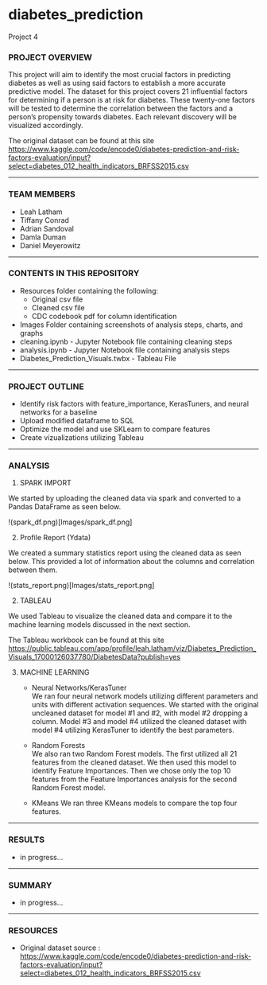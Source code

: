 # diabetes_prediction
Project 4

### PROJECT OVERVIEW

This project will aim to identify the most crucial factors in predicting diabetes as well as using said factors to establish a more accurate predictive model. The dataset for this project covers 21 influential factors for determining if a person is at risk for diabetes. These twenty-one factors will be tested to determine the correlation between the factors and a person’s propensity towards diabetes.  Each relevant discovery will be visualized accordingly.

The original dataset can be found at this site https://www.kaggle.com/code/encode0/diabetes-prediction-and-risk-factors-evaluation/input?select=diabetes_012_health_indicators_BRFSS2015.csv

____________________________________________________________________________________________

### TEAM MEMBERS

* Leah Latham
* Tiffany Conrad
* Adrian Sandoval
* Damla Duman
* Daniel Meyerowitz

____________________________________________________________________________________________

### CONTENTS IN THIS REPOSITORY

* Resources folder containing the following:
    * Original csv file
    * Cleaned csv file
    * CDC codebook pdf for column identification
* Images Folder containing screenshots of analysis steps, charts, and graphs
* cleaning.ipynb - Jupyter Notebook file containing cleaning steps
* analysis.ipynb - Jupyter Notebook file containing analysis steps
* Diabetes_Prediction_Visuals.twbx - Tableau File

____________________________________________________________________________________________

### PROJECT OUTLINE

* Identify risk factors with feature_importance, KerasTuners, and neural networks for a baseline
* Upload modified dataframe to SQL 
* Optimize the model and use SKLearn to compare features
* Create vizualizations utilizing Tableau

____________________________________________________________________________________________

### ANALYSIS

1. SPARK IMPORT

We started by uploading the cleaned data via spark and converted to a Pandas DataFrame as seen below.

!(spark_df.png)[Images/spark_df.png]

2. Profile Report (Ydata)

We created a summary statistics report using the cleaned data as seen below.  This provided a lot of information about the columns and correlation between them.

!(stats_report.png)[Images/stats_report.png]

2. TABLEAU

We used Tableau to visualize the cleaned data and compare it to the machine learning models discussed in the next section.

The Tableau workbook can be found at this site https://public.tableau.com/app/profile/leah.latham/viz/Diabetes_Prediction_Visuals_17000126037780/DiabetesData?publish=yes

3. MACHINE LEARNING
    * Neural Networks/KerasTuner <br>
        We ran four neural network models utilizing different parameters and units with different activation sequences.  We started with the original uncleaned dataset for model #1 and #2, with model #2 dropping a column.  Model #3 and model #4 utilized the cleaned dataset with model #4 utilizing KerasTuner to identify the best parameters.

    * Random Forests <br>
        We also ran two Random Forest models.  The first utilized all 21 features from the cleaned dataset.  We then used this model to identify Feature Importances.  Then we chose only the top 10 features from the Feature Importances analysis for the second Random Forest model.

    * KMeans
        We ran three KMeans models to compare the top four features.

____________________________________________________________________________________________

### RESULTS

* in progress...

____________________________________________________________________________________________

### SUMMARY

* in progress...

____________________________________________________________________________________________

### RESOURCES

* Original dataset source : https://www.kaggle.com/code/encode0/diabetes-prediction-and-risk-factors-evaluation/input?select=diabetes_012_health_indicators_BRFSS2015.csv
